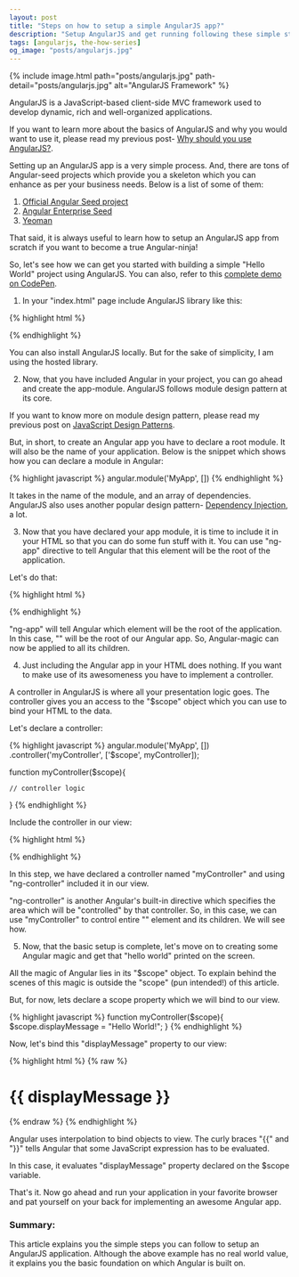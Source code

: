 ```yaml
---
layout: post
title: "Steps on how to setup a simple AngularJS app?"
description: "Setup AngularJS and get running following these simple steps. Develop your first 'Hello World' app in AngularJS."
tags: [angularjs, the-how-series]
og_image: "posts/angularjs.jpg"
---
```


{% include image.html path="posts/angularjs.jpg" path-detail="posts/angularjs.jpg" alt="AngularJS Framework" %}


AngularJS is a JavaScript-based client-side MVC framework used to develop dynamic, rich and well-organized applications.

If you want to learn more about the basics of AngularJS and why you would want to use it, please read my previous post- [Why should you use AngularJS?](http://ngninja.com/posts/why-should-you-use-angularjs).

Setting up an AngularJS app is a very simple process. And, there are tons of Angular-seed projects which provide you a skeleton which you can enhance as per your business needs. Below is a list of some of them:

1. [Official Angular Seed project](https://github.com/angular/angular-seed)
2. [Angular Enterprise Seed](https://github.com/robertjchristian/angular-enterprise-seed)
3. [Yeoman](http://yeoman.io/)

That said, it is always useful to learn how to setup an AngularJS app from scratch if you want to become a true Angular-ninja!

So, let's see how we can get you started with building a simple "Hello World" project using AngularJS. You can also, refer to this [complete demo on CodePen](http://codepen.io/sharduul/pen/xRNaLK).


1. In your "index.html" page include AngularJS library like this:

{% highlight html %}
<head>
  <script src="https://ajax.googleapis.com/ajax/libs/angularjs/1.5.7/angular.min.js"></script>
</head>
{% endhighlight %}

You can also install AngularJS locally. But for the sake of simplicity, I am using the hosted library.

2. Now, that you have included Angular in your project, you can go ahead and create the app-module. AngularJS follows module design pattern at its core. 

If you want to know more on module design pattern, please read my previous post on [JavaScript Design Patterns](http://ngninja.com/posts/javascript-design-patterns-you-should-know).

But, in short, to create an Angular app you have to declare a root module. It will also be the name of your application. Below is the snippet which shows how you can declare a module in Angular:

{% highlight javascript %}
angular.module('MyApp', [])
{% endhighlight %}

It takes in the name of the module, and an array of dependencies. AngularJS also uses another popular design pattern- [Dependency Injection](http://stackoverflow.com/questions/130794/what-is-dependency-injection), a lot.

3. Now that you have declared your app module, it is time to include it in your HTML so that you can do some fun stuff with it. You can use "ng-app" directive to tell Angular that this element will be the root of the application.

Let's do that:

{% highlight html %}
<body ng-app="MyApp">
	<!-- HTML code will go here-->
</body>
{% endhighlight %}

"ng-app" will tell Angular which element will be the root of the application. In this case, "<body>" will be the root of our Angular app. So, Angular-magic can now be applied to all its children.


4. Just including the Angular app in your HTML does nothing. If you want to make use of its awesomeness you have to implement a controller.

A controller in AngularJS is where all your presentation logic goes. The controller gives you an access to the "$scope" object which you can use to bind your HTML to the data.

Let's declare a controller:

{% highlight javascript %}
angular.module('MyApp', [])
  .controller('myController', ['$scope', myController]);

function myController($scope){

	// controller logic  

}
{% endhighlight %}

Include the controller in our view:

{% highlight html %}
<body ng-app="MyApp" ng-controller="myController">
	<!-- HTML code will go here-->
</body>
{% endhighlight %}

In this step, we have declared a controller named "myController" and using "ng-controller" included it in our view. 

"ng-controller" is another Angular's built-in directive which specifies the area which will be "controlled" by that controller. So, in this case, we can use "myController" to control entire "<body>" element and its children. We will see how.


5. Now, that the basic setup is complete, let's move on to creating some Angular magic and get that "hello world" printed on the screen.

All the magic of Angular lies in its "$scope" object. To explain behind the scenes of this magic is outside the "scope" (pun intended!) of this article. 

But, for now, lets declare a scope property which we will bind to our view.

{% highlight javascript %}
function myController($scope){
  $scope.displayMessage = "Hello World!";
}
{% endhighlight %}

Now, let's bind this "displayMessage" property to our view:

{% highlight html %}
{% raw %}
<h1>{{ displayMessage }}</h1>
{% endraw %}
{% endhighlight %}

Angular uses interpolation to bind objects to view. The curly braces "{{" and "}}" tells Angular that some JavaScript expression has to be evaluated.

In this case, it evaluates "displayMessage" property declared on the $scope variable.

That's it. Now go ahead and run your application in your favorite browser and pat yourself on your back for implementing an awesome Angular app.


### Summary:
This article explains you the simple steps you can follow to setup an AngularJS application. Although the above example has no real world value, it explains you the basic foundation on which Angular is built on.









